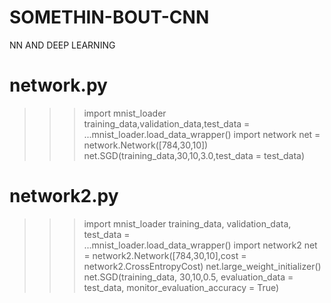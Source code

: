 # SOMETHIN-BOUT-CNN

NN AND DEEP LEARNING 


# network.py
>>>import mnist_loader
>>>training_data,validation_data,test_data = \
...mnist_loader.load_data_wrapper()
>>>import network
>>>net = network.Network([784,30,10])
>>>net.SGD(training_data,30,10,3.0,test_data = test_data)

# network2.py
>>>import mnist_loader
>>>training_data, validation_data, test_data = \
...mnist_loader.load_data_wrapper()
>>>import network2
>>> net = network2.Network([784,30,10],cost = network2.CrossEntropyCost)
>>> net.large_weight_initializer()
>>> net.SGD(training_data, 30,10,0.5, evaluation_data = test_data, monitor_evaluation_accuracy = True)
